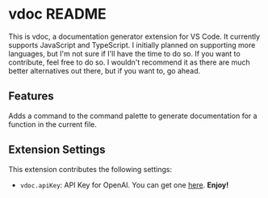 # vdoc README

This is vdoc, a documentation generator extension for VS Code. It currently supports JavaScript and TypeScript. I initially planned on supporting more languages, but I'm not sure if I'll have the time to do so. If you want to contribute, feel free to do so. I wouldn't recommend it as there are much better alternatives out there, but if you want to, go ahead.

## Features

Adds a command to the command palette to generate documentation for a function in the current file.

## Extension Settings
This extension contributes the following settings:

* `vdoc.apiKey`: API Key for OpenAI. You can get one [here](https://openai.com/).
**Enjoy!**
